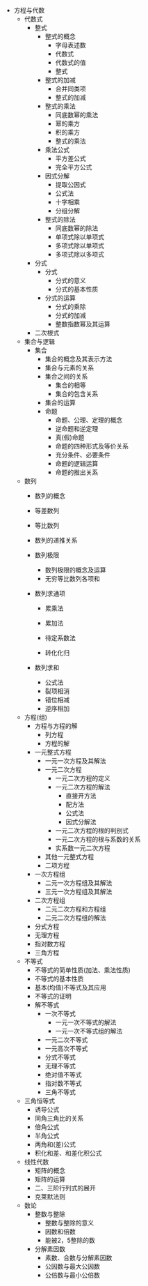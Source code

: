 * 方程与代数
  * 代数式
    * 整式
      * 整式的概念
        * 字母表述数
        * 代数式
        * 代数式的值
        * 整式
      * 整式的加减
        * 合并同类项
        * 整式的加减
      * 整式的乘法
        * 同底数幂的乘法
        * 幂的乘方
        * 积的乘方
        * 整式的乘法
      * 乘法公式
        * 平方差公式
        * 完全平方公式
      * 因式分解
        * 提取公因式
        * 公式法
        * 十字相乘
        * 分组分解
      * 整式的除法
        * 同底数幂的除法
        * 单项式除以单项式
        * 多项式除以单项式
        * 多项式除以多项式
    * 分式
      * 分式
        * 分式的意义
        * 分式的基本性质
      * 分式的运算
        * 分式的乘除
        * 分式的加减
        * 整数指数幂及其运算
    * 二次根式
  * 集合与逻辑
    * 集合
      * 集合的概念及其表示方法
      * 集合与元素的关系
      * 集合之间的关系
        * 集合的相等
        * 集合的包含关系
      * 集合的运算
      * 命题
        * 命题、公理、定理的概念
      	* 逆命题和逆定理
        * 真(假)命题
        * 命题的四种形式及等价关系
        * 充分条件、必要条件
        * 命题的逻辑运算
        * 命题的推出关系
  * 数列
    * 数列的概念
    
    * 等差数列
    
    * 等比数列
    
    * 数列的递推关系
    
    * 数列极限
      * 数列极限的概念及运算
      * 无穷等比数列各项和
      
    * 数列求通项
      * 累乘法
      
      * 累加法
      
      * 待定系数法
      
      * 转化化归
      
    * 数列求和
      
      * 公式法
      * 裂项相消
      * 错位相减
      * 逆序相加
  * 方程(组)
    * 方程与方程的解
        * 列方程
        * 方程的解
    * 一元整式方程 
      * 一元一次方程及其解法
      * 一元二次方程
        * 一元二次方程的定义
        * 一元二次方程的解法
          * 直接开方法
          * 配方法
          * 公式法
          * 因式分解法
        * 一元二次方程的根的判别式
        * 一元二次方程的根与系数的关系
        * 实系数一元二次方程
      * 其他一元整式方程
      * 二项方程
    * 一次方程组
      * 二元一次方程组及其解法
      * 三元一次方程组及其解法
    * 二次方程组
      * 二元二次方程和方程组
      * 二元二次方程组的解法
    * 分式方程
    * 无理方程
    * 指对数方程
    * 三角方程
  * 不等式
    * 不等式的简单性质(加法、乘法性质)
    * 不等式的基本性质
    * 基本(均值)不等式及其应用
    * 不等式的证明
    * 解不等式
      * 一次不等式
          * 一元一次不等式的解法
          * 一元一次不等式组的解法
      * 一元二次不等式
      * 一元高次不等式
      * 分式不等式
      * 无理不等式
      * 绝对值不等式
      * 指对数不等式
      * 三角不等式
  * 三角恒等式
    * 诱导公式
    * 同角三角比的关系
    * 倍角公式
    * 半角公式
    * 两角和(差)公式
    * 积化和差、和差化积公式 
  * 线性代数
    * 矩阵的概念
    * 矩阵的运算
    * 二、三阶行列式的展开
    * 克莱默法则
  * 数论
    * 整数与整除
      * 整数与整除的意义
      * 因数和倍数
      * 能被2，5整除的数
    * 分解素因数
      * 素数、合数与分解素因数
      * 公因数与最大公因数
      * 公倍数与最小公倍数
